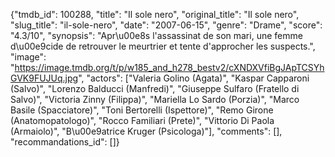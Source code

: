 {"tmdb_id": 100288, "title": "Il sole nero", "original_title": "Il sole nero", "slug_title": "il-sole-nero", "date": "2007-06-15", "genre": "Drame", "score": "4.3/10", "synopsis": "Apr\u00e8s l'assassinat de son mari, une femme d\u00e9cide de retrouver le meurtrier et tente d'approcher les suspects.", "image": "https://image.tmdb.org/t/p/w185_and_h278_bestv2/cXNDXVfiBgJApTCSYhGVK9FUJUq.jpg", "actors": ["Valeria Golino (Agata)", "Kaspar Capparoni (Salvo)", "Lorenzo Balducci (Manfredi)", "Giuseppe Sulfaro (Fratello di Salvo)", "Victoria Zinny (Filippa)", "Mariella Lo Sardo (Porzia)", "Marco Basile (Spacciatore)", "Toni Bertorelli (Ispettore)", "Remo Girone (Anatomopatologo)", "Rocco Familiari (Prete)", "Vittorio Di Paola (Armaiolo)", "B\u00e9atrice Kruger (Psicologa)"], "comments": [], "recommandations_id": []}